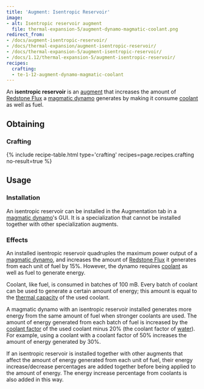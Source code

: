```yaml
---
title: 'Augment: Isentropic Reservoir'
image:
- alt: Isentropic reservoir augment
  file: thermal-expansion-5/augment-dynamo-magmatic-coolant.png
redirect_from:
- /docs/augment-isentropic-reservoir/
- /docs/thermal-expansion/augment-isentropic-reservoir/
- /docs/thermal-expansion-5/augment-isentropic-reservoir/
- /docs/1.12/thermal-expansion-5/augment-isentropic-reservoir/
recipes:
  crafting:
  - te-1-12-augment-dynamo-magmatic-coolant
---
```


An **isentropic reservoir** is an [augment](../augments/) that increases the
amount of [Redstone Flux](/docs/redstone-flux/) a [magmatic
dynamo](../magmatic-dynamo/) generates by making it consume
[coolant](../coolants/) as well as fuel.


Obtaining
---------

### Crafting
{% include recipe-table.html type='crafting' recipes=page.recipes.crafting no-result=true %}


Usage
-----

### Installation
An isentropic reservoir can be installed in the Augmentation tab in a [magmatic
dynamo](../magmatic-dynamo/)'s GUI. It is a specialization that cannot be
installed together with other specialization augments.

### Effects
An installed isentropic reservoir quadruples the maximum power output of a
[magmatic dynamo](../magmatic-dynamo/), and increases the amount of [Redstone
Flux](/docs/redstone-flux/) it generates from each unit of fuel by 15%. However,
the dynamo requires [coolant](../coolants/) as well as fuel to generate
energy.

Coolant, like fuel, is consumed in batches of 100 mB. Every batch of coolant can
be used to generate a certain amount of energy; this amount is equal to the
[thermal capacity](../coolants/#usage) of the used coolant.

A magmatic dynamo with an isentropic reservoir installed generates more energy
from the same amount of fuel when stronger coolants are used. The amount of
energy generated from each batch of fuel is increased by the [coolant
factor](../coolants/#usage) of the used coolant minus 20%
(the coolant factor of [water](https://minecraft.wiki/w/Water)). For
example, using a coolant with a coolant factor of 50% increases the amount of
energy generated by 30%.

If an isentropic reservoir is installed together with other augments that affect
the amount of energy generated from each unit of fuel, their energy
increase/decrease percentages are added together before being applied to the
amount of energy. The energy increase percentage from coolants is also added in
this way.
